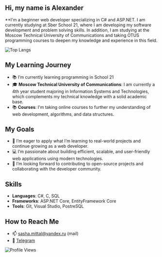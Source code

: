 ## Hi, my name is Alexander


**I'm a beginner web developer specializing in C# and ASP.NET. I am currently studying at Sber School 21, where I am developing my software development and problem solving skills. In addition, I am studying at the Moscow Technical University of Communications and taking OTUS programming courses to deepen my knowledge and experience in this field.

![Top Langs](https://github-readme-stats.vercel.app/api/top-langs/?username=SasiKudasi&layout=compact)

## My Learning Journey
- 📚 I’m currently learning programming in School 21
- 🎓 **Moscow Technical University of Communications**: I am currently a 4th year student majoring in Information Systems and Technologies, which complements my technical knowledge with a solid academic base.
- 📚 **Courses**: I'm taking online courses to further my understanding of web development, algorithms, and data structures.

## My Goals
- 🌱 I’m eager to apply what I’m learning to real-world projects and continue growing as a web developer.
- 💻 I’m passionate about building efficient, scalable, and user-friendly web applications using modern technologies.
- 🔭 I’m looking forward to contributing to open-source projects and collaborating with the developer community.

## Skills
- **Languages**: C#, C, SQL
- **Frameworks**: ASP.NET Core, EntityFramework Core
- **Tools**: Git, Visual Studio, PostreSQL

## How to Reach Me
- 📫 sasha.mittal@yandex.ru (mail)
- 📱 [Telegram](https://t.me/Sasai_kudasi)

![Profile Views](https://komarev.com/ghpvc/?username=SasiKudasi&color=blue)

